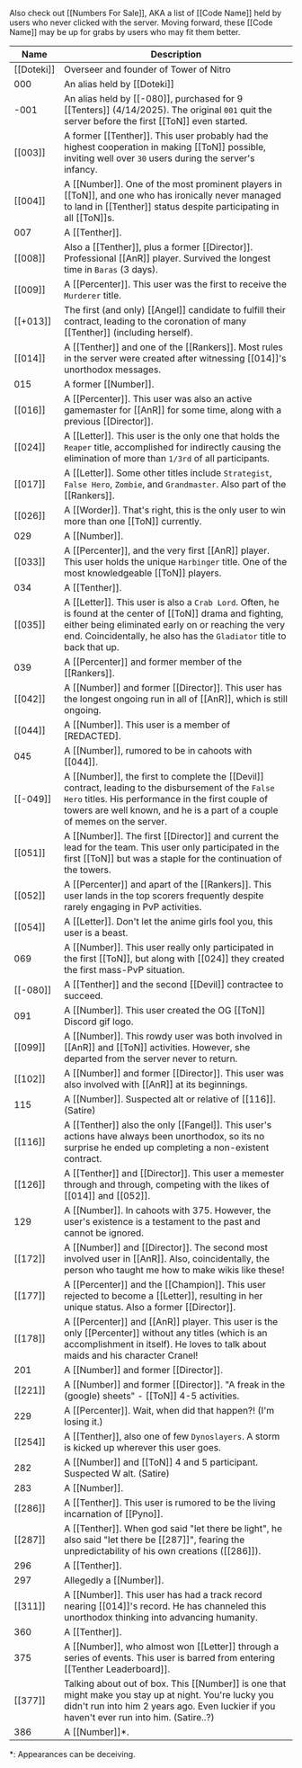Also check out [[Numbers For Sale]], AKA a list of [[Code Name]] held by users who never clicked with the server. Moving forward, these [[Code Name]] may be up for grabs by users who may fit them better.

| Name       | Description                                                                                                                                                                                                                                  |
| ---------- | -------------------------------------------------------------------------------------------------------------------------------------------------------------------------------------------------------------------------------------------- |
| [[Doteki]] | Overseer and founder of Tower of Nitro                                                                                                                                                                                                       |
| 000        | An alias held by [[Doteki]]                                                                                                                                                                                                                  |
| -001       | An alias held by [[-080]], purchased for 9 [[Tenters]] (4/14/2025). The original `001` quit the server before the first [[ToN]] even started.                                                                                                |
| [[003]]    | A former [[Tenther]]. This user probably had the highest cooperation in making [[ToN]] possible, inviting well over `30` users during the server's infancy.                                                                                  |
| [[004]]    | A [[Number]]. One of the most prominent players in  [[ToN]], and one who has ironically never managed to land in [[Tenther]] status despite participating in all [[ToN]]s.                                                                   |
| 007        | A [[Tenther]].                                                                                                                                                                                                                               |
| [[008]]    | Also a [[Tenther]], plus a former [[Director]]. Professional [[AnR]] player. Survived the longest time in `Baras` (3 days).                                                                                                                  |
| [[009]]    | A [[Percenter]]. This user was the first to receive the `Murderer` title.                                                                                                                                                                    |
| [[+013]]   | The first (and only) [[Angel]] candidate to fulfill their contract, leading to the coronation of many [[Tenther]] (including herself).                                                                                                       |
| [[014]]    | A [[Tenther]] and one of the [[Rankers]]. Most rules in the server were created after witnessing [[014]]'s unorthodox messages.                                                                                                              |
| 015        | A former [[Number]].                                                                                                                                                                                                                         |
| [[016]]    | A [[Percenter]]. This user was also an active gamemaster for [[AnR]] for some time, along with a previous [[Director]].                                                                                                                      |
| [[024]]    | A [[Letter]]. This user is the only one that holds the `Reaper` title, accomplished for indirectly causing the elimination of more than `1/3rd` of all participants.                                                                         |
| [[017]]    | A [[Letter]]. Some other titles include `Strategist`, `False Hero`, `Zombie`, and `Grandmaster`. Also part of the [[Rankers]].                                                                                                               |
| [[026]]    | A [[Worder]]. That's right, this is the only user to win more than one [[ToN]] currently.                                                                                                                                                    |
| 029        | A [[Number]].                                                                                                                                                                                                                                |
| [[033]]    | A [[Percenter]], and the very first [[AnR]] player. This user holds the unique `Harbinger` title. One of the most knowledgeable [[ToN]] players.                                                                                             |
| 034        | A [[Tenther]].                                                                                                                                                                                                                               |
| [[035]]    | A [[Letter]]. This user is also a `Crab Lord`. Often, he is found at the center of [[ToN]] drama and fighting, either being eliminated early on or reaching the very end. Coincidentally, he also has the `Gladiator` title to back that up. |
| 039        | A [[Percenter]] and former member of the [[Rankers]].                                                                                                                                                                                        |
| [[042]]    | A [[Number]] and former [[Director]]. This user has the longest ongoing run in all of [[AnR]], which is still ongoing.                                                                                                                       |
| [[044]]    | A [[Number]]. This user is a member of [REDACTED].                                                                                                                                                                                           |
| 045        | A [[Number]], rumored to be in cahoots with [[044]].                                                                                                                                                                                         |
| [[-049]]   | A [[Number]], the first to complete the [[Devil]] contract, leading to the disbursement of the `False Hero` titles. His performance in the first couple of towers are well known, and he is a part of a couple of memes on the server.       |
| [[051]]    | A [[Number]]. The first [[Director]] and current the lead for the team. This user only participated in the first [[ToN]] but was a staple for the continuation of the towers.                                                                |
| [[052]]    | A [[Percenter]] and apart of the [[Rankers]]. This user lands in the top scorers frequently despite rarely engaging in PvP activities.                                                                                                       |
| [[054]]    | A [[Letter]]. Don't let the anime girls fool you, this user is a beast.                                                                                                                                                                      |
| 069        | A [[Number]]. This user really only participated in the first [[ToN]], but along with [[024]] they created the first mass-PvP situation.                                                                                                     |
| [[-080]]   | A [[Tenther]] and the second [[Devil]] contractee to succeed.                                                                                                                                                                                |
| 091        | A [[Number]]. This user created the OG [[ToN]] Discord gif logo.                                                                                                                                                                             |
| [[099]]    | A [[Number]]. This rowdy user was both involved in [[AnR]] and [[ToN]] activities. However, she departed from the server never to return.                                                                                                    |
| [[102]]    | A [[Number]] and former [[Director]]. This user was also involved with [[AnR]] at its beginnings.                                                                                                                                            |
| 115        | A [[Number]]. Suspected alt or relative of [[116]]. (Satire)                                                                                                                                                                                 |
| [[116]]    | A [[Tenther]] also the only [[Fangel]]. This user's actions have always been unorthodox, so its no surprise he ended up completing a non-existent contract.                                                                                  |
| [[126]]    | A [[Tenther]] and [[Director]]. This user a memester through and through, competing with the likes of [[014]] and [[052]].                                                                                                                   |
| 129        | A [[Number]]. In cahoots with 375. However, the user's existence is a testament to the past and cannot be ignored.                                                                                                                           |
| [[172]]    | A [[Number]] and [[Director]]. The second most involved user in [[AnR]]. Also, coincidentally, the person who taught me how to make wikis like these!                                                                                        |
| [[177]]    | A [[Percenter]] and the [[Champion]]. This user rejected to become a [[Letter]], resulting in her unique status. Also a former [[Director]].                                                                                                 |
| [[178]]    | A [[Percenter]] and [[AnR]] player. This user is the only [[Percenter]] without any titles (which is an accomplishment in itself). He loves to talk about maids and his character Cranel!                                                    |
| 201        | A [[Number]] and former [[Director]].                                                                                                                                                                                                        |
| [[221]]    | A [[Number]] and former [[Director]]. "A freak in the (google) sheets" - [[ToN]] 4-5 activities.                                                                                                                                             |
| 229        | A [[Percenter]]. Wait, when did that happen?! (I'm losing it.)                                                                                                                                                                               |
| [[254]]    | A [[Tenther]], also one of few `Dynoslayers`. A storm is kicked up wherever this user goes.                                                                                                                                                  |
| 282        | A [[Number]] and [[ToN]] 4 and 5 participant. Suspected W alt. (Satire)                                                                                                                                                                      |
| 283        | A [[Number]].                                                                                                                                                                                                                                |
| [[286]]    | A [[Tenther]]. This user is rumored to be the living incarnation of [[Pyno]].                                                                                                                                                                |
| [[287]]    | A [[Tenther]]. When god said "let there be light", he also said "let there be [[287]]", fearing the unpredictability of his own creations ([[286]]).                                                                                         |
| 296        | A [[Tenther]].                                                                                                                                                                                                                               |
| 297        | Allegedly a [[Number]].                                                                                                                                                                                                                      |
| [[311]]    | A [[Number]]. This user has had a track record nearing [[014]]'s record. He has channeled this unorthodox thinking into advancing humanity.                                                                                                  |
| 360        | A [[Tenther]].                                                                                                                                                                                                                               |
| 375        | A [[Number]], who almost won [[Letter]] through a series of events. This user is barred from entering [[Tenther Leaderboard]].                                                                                                               |
| [[377]]    | Talking about out of box. This [[Number]] is one that might make you stay up at night. You're lucky you didn't run into him 2 years ago. Even luckier if you haven't ever run into him. (Satire..?)                                          |
| 386        | A [[Number]]*.                                                                                                                                                                                                                               |
\*: Appearances can be deceiving.
